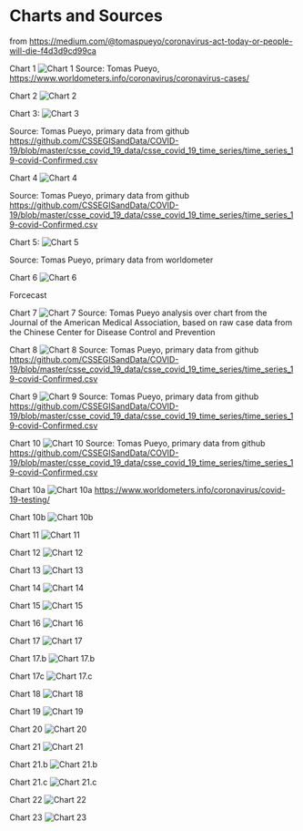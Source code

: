 # Charts and Sources

from https://medium.com/@tomaspueyo/coronavirus-act-today-or-people-will-die-f4d3d9cd99ca

Chart 1
![Chart 1](https://miro.medium.com/max/2016/1*isAkYa68DkC-EgRdx_efZg.png)
Source: Tomas Pueyo, https://www.worldometers.info/coronavirus/coronavirus-cases/

Chart 2
![Chart 2](https://miro.medium.com/max/2130/1*gf6JzgmgTgeihpuhJh88Iw.png)

Chart 3: 
![Chart 3](https://miro.medium.com/max/2416/1*NSLFDRry46VwCkmZiED5iA.png)

Source: Tomas Pueyo, primary data from github
https://github.com/CSSEGISandData/COVID-19/blob/master/csse_covid_19_data/csse_covid_19_time_series/time_series_19-covid-Confirmed.csv

Chart 4
![Chart 4](https://miro.medium.com/max/2570/1*sJQrjQFmY4_ll6ywp2pb1g.png)

Source: Tomas Pueyo, primary data from github
https://github.com/CSSEGISandData/COVID-19/blob/master/csse_covid_19_data/csse_covid_19_time_series/time_series_19-covid-Confirmed.csv

Chart 5: 
![Chart 5](https://miro.medium.com/max/2398/1*1yyMraCJiDtHF8CpLN1V6Q.png)

Source: Tomas Pueyo, primary data from worldometer

Chart 6
![Chart 6](https://miro.medium.com/max/2453/1*ofHoCqxh4bZVML6Ifz9zyg.png)

Forcecast

Chart 7
![Chart 7](https://miro.medium.com/max/2867/1*r-ddYhoUtP_se6x-NOEinA.png)
Source: Tomas Pueyo analysis over chart from the Journal of the American Medical Association, based on raw case data from the Chinese Center for Disease Control and Prevention

Chart 8
![Chart 8](https://miro.medium.com/max/2493/1*z0g3NaygxsgD50x_DJUIBA.png)
Source: Tomas Pueyo, primary data from github https://github.com/CSSEGISandData/COVID-19/blob/master/csse_covid_19_data/csse_covid_19_time_series/time_series_19-covid-Confirmed.csv

Chart 9
![Chart 9](https://miro.medium.com/max/2581/1*S4b2QWJXiEMtNoM24tD-gA.png)
Source: Tomas Pueyo, primary data from github https://github.com/CSSEGISandData/COVID-19/blob/master/csse_covid_19_data/csse_covid_19_time_series/time_series_19-covid-Confirmed.csv

Chart 10
![Chart 10](https://miro.medium.com/max/2563/1*Lq9aeg8xl_k6H54trbMWsw.png)
Source: Tomas Pueyo, primary data from github https://github.com/CSSEGISandData/COVID-19/blob/master/csse_covid_19_data/csse_covid_19_time_series/time_series_19-covid-Confirmed.csv

Chart 10a
![Chart 10a](https://miro.medium.com/max/1710/1*5CLrZODKffLpdVhRgZY4uw.png)
https://www.worldometers.info/coronavirus/covid-19-testing/

Chart 10b
![Chart 10b](https://miro.medium.com/max/2691/1*TkQ3WQXO8q-r2LIRWpJuOw.png)

Chart 11
![Chart 11](https://miro.medium.com/max/2725/1*pwPIo7U6pBahMZhopHYbMw.png)

Chart 12
![Chart 12](https://miro.medium.com/max/2330/1*AEkk1vW8TIxRqOO_sgh7Hw.png)

Chart 13
![Chart 13](https://miro.medium.com/max/2507/1*14hmTh1TCfscKI1BgCHwng.png)

Chart 14
![Chart 14](https://miro.medium.com/max/2613/1*pDV9FhbWw7eZbxT_4LIfRg.png)

Chart 15
![Chart 15](https://miro.medium.com/max/2419/1*6nBWfGtv7iCoQmtmcDc_zw.png)

Chart 16
![Chart 16](https://miro.medium.com/max/2339/1*CmkEvo5Al8zeH-DYo7Oy9w.png)

Chart 17
![Chart 17](https://miro.medium.com/max/2282/1*2ej6lF6WJSPlSNbSTZS_UA.png)

Chart 17.b
![Chart 17.b](https://miro.medium.com/max/2197/1*aGrccKPJ19wtKKDRtTNL_A.png)

Chart 17c
![Chart 17.c](https://miro.medium.com/max/1464/1*-O84hhKDRHmgMVAslvgj-Q.png)

Chart 18
![Chart 18](https://miro.medium.com/max/2670/1*OZfW6tNEcArbnBzTXp_zbw.png)

Chart 19
![Chart 19](https://miro.medium.com/max/2789/1*16H3bmMfu149AdgU27mI-w.png)

Chart 20
![Chart 20](https://miro.medium.com/max/2222/1*EvJT_ZuzqqyESHgkcVfmUQ.png)

Chart 21
![Chart 21](https://miro.medium.com/max/2066/1*3l5P-hZSByxkQghXaQNSdA.png)

Chart 21.b
![Chart 21.b](https://miro.medium.com/max/2478/1*Ag-g8CkST33bAeDjsmzfFw.png)

Chart 21.c
![Chart 21.c](https://miro.medium.com/max/2354/1*aXhYA5D5PdTFjCTbFv8zmg.png)

Chart 22
![Chart 22](https://miro.medium.com/max/2357/1*XcXT9eNuHRQMOUEf_gAB9A.png)

Chart 23
![Chart 23](https://miro.medium.com/max/2389/1*4kOJv8hmd5VFPcBL1mywsw.png)